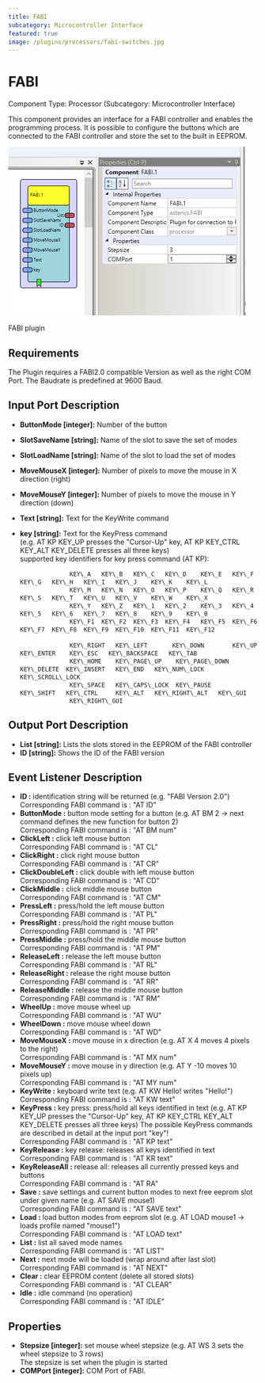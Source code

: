 ```yaml
---
title: FABI
subcategory: Microcontroller Interface
featured: true
image: /plugins/processors/fabi-switches.jpg
---
```


# FABI

Component Type: Processor (Subcategory: Microcontroller Interface)

This component provides an interface for a FABI controller and enables the programming process. It is possible to configure the buttons which are connected to the FABI controller and store the set to the built in EEPROM.

![Screenshot: FABI plugin](./img/fabi.png "Screenshot: FABI plugin")

FABI plugin

## Requirements

The Plugin requires a FABI2.0 compatible Version as well as the right COM Port. The Baudrate is predefined at 9600 Baud.

## Input Port Description

- **ButtonMode \[integer\]:** Number of the button
- **SlotSaveName \[string\]:** Name of the slot to save the set of modes
- **SlotLoadName \[string\]:** Name of the slot to load the set of modes
- **MoveMouseX \[integer\]:** Number of pixels to move the mouse in X direction (right)
- **MoveMouseY \[integer\]:** Number of pixels to move the mouse in Y direction (down)
- **Text \[string\]:** Text for the KeyWrite command
- **key \[string\]:** Text for the KeyPress command  
  (e.g. AT KP KEY_UP presses the "Cursor-Up" key, AT KP KEY_CTRL KEY_ALT KEY_DELETE presses all three keys)  
  supported key identifiers for key press command (AT KP):

      				KEY\_A   KEY\_B   KEY\_C   KEY\_D    KEY\_E   KEY\_F   KEY\_G   KEY\_H   KEY\_I   KEY\_J    KEY\_K    KEY\_L
      				KEY\_M   KEY\_N   KEY\_O   KEY\_P    KEY\_Q   KEY\_R   KEY\_S   KEY\_T   KEY\_U   KEY\_V    KEY\_W    KEY\_X
      				KEY\_Y   KEY\_Z   KEY\_1   KEY\_2    KEY\_3   KEY\_4   KEY\_5   KEY\_6   KEY\_7   KEY\_8    KEY\_9    KEY\_0
      				KEY\_F1  KEY\_F2  KEY\_F3  KEY\_F4   KEY\_F5  KEY\_F6  KEY\_F7  KEY\_F8  KEY\_F9  KEY\_F10  KEY\_F11  KEY\_F12

      				KEY\_RIGHT   KEY\_LEFT       KEY\_DOWN        KEY\_UP      KEY\_ENTER    KEY\_ESC   KEY\_BACKSPACE   KEY\_TAB
      				KEY\_HOME    KEY\_PAGE\_UP    KEY\_PAGE\_DOWN   KEY\_DELETE  KEY\_INSERT   KEY\_END	  KEY\_NUM\_LOCK    KEY\_SCROLL\_LOCK
      				KEY\_SPACE   KEY\_CAPS\_LOCK  KEY\_PAUSE       KEY\_SHIFT   KEY\_CTRL     KEY\_ALT   KEY\_RIGHT\_ALT   KEY\_GUI
      				KEY\_RIGHT\_GUI

## Output Port Description

- **List \[string\]:** Lists the slots stored in the EEPROM of the FABI controller
- **ID \[string\]:** Shows the ID of the FABI version

## Event Listener Description

- **ID :** identification string will be returned (e.g. "FABI Version 2.0")  
  Corresponding FABI command is : "AT ID"
- **ButtonMode :** button mode setting for a button (e.g. AT BM 2 -> next command defines the new function for button 2)  
  Corresponding FABI command is : "AT BM num"
- **ClickLeft :** click left mouse button  
  Corresponding FABI command is : "AT CL"
- **ClickRight :** click right mouse button  
  Corresponding FABI command is : "AT CR"
- **ClickDoubleLeft :** click double with left mouse button  
  Corresponding FABI command is : "AT CD"
- **ClickMiddle :** click middle mouse button  
  Corresponding FABI command is : "AT CM"
- **PressLeft :** press/hold the left mouse button  
  Corresponding FABI command is : "AT PL"
- **PressRight :** press/hold the right mouse button  
  Corresponding FABI command is : "AT PR"
- **PressMiddle :** press/hold the middle mouse button  
  Corresponding FABI command is : "AT PM"
- **ReleaseLeft :** release the left mouse button  
  Corresponding FABI command is : "AT RL"
- **ReleaseRight :** release the right mouse button  
  Corresponding FABI command is : "AT RR"
- **ReleaseMiddle :** release the middle mouse button  
  Corresponding FABI command is : "AT RM"
- **WheelUp :** move mouse wheel up  
  Corresponding FABI command is : "AT WU"
- **WheelDown :** move mouse wheel down  
  Corresponding FABI command is : "AT WD"
- **MoveMouseX :** move mouse in x direction (e.g. AT X 4 moves 4 pixels to the right)  
  Corresponding FABI command is : "AT MX num"
- **MoveMouseY :** move mouse in y direction (e.g. AT Y -10 moves 10 pixels up)  
  Corresponding FABI command is : "AT MY num"
- **KeyWrite :** keyboard write text (e.g. AT KW Hello! writes "Hello!")  
  Corresponding FABI command is : "AT KW text"
- **KeyPress :** key press: press/hold all keys identified in text (e.g. AT KP KEY_UP presses the "Cursor-Up" key, AT KP KEY_CTRL KEY_ALT KEY_DELETE presses all three keys) The possible KeyPress commands are described in detail at the input port "key"!  
  Corresponding FABI command is : "AT KP text"
- **KeyRelease :** key release: releases all keys identified in text  
  Corresponding FABI command is : "AT KR text"
- **KeyReleaseAll :** release all: releases all currently pressed keys and buttons  
  Corresponding FABI command is : "AT RA"
- **Save :** save settings and current button modes to next free eeprom slot under given name (e.g. AT SAVE mouse1)  
  Corresponding FABI command is : "AT SAVE text"
- **Load :** load button modes from eeprom slot (e.g. AT LOAD mouse1 -> loads profile named "mouse1")  
  Corresponding FABI command is : "AT LOAD text"
- **List :** list all saved mode names  
  Corresponding FABI command is : "AT LIST"
- **Next :** next mode will be loaded (wrap around after last slot)  
  Corresponding FABI command is : "AT NEXT"
- **Clear :** clear EEPROM content (delete all stored slots)  
  Corresponding FABI command is : "AT CLEAR"
- **Idle :** idle command (no operation)  
  Corresponding FABI command is : "AT IDLE"

## Properties

- **Stepsize \[integer\]:** set mouse wheel stepsize (e.g. AT WS 3 sets the wheel stepsize to 3 rows)  
  The stepsize is set when the plugin is started
- **COMPort \[integer\]:** COM Port of FABI.
